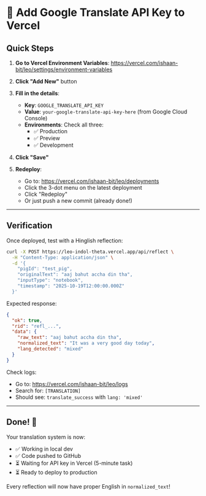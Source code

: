 # 🚀 Add Google Translate API Key to Vercel

## Quick Steps

1. **Go to Vercel Environment Variables**:
   https://vercel.com/ishaan-bit/leo/settings/environment-variables

2. **Click "Add New"** button

3. **Fill in the details**:
   - **Key**: `GOOGLE_TRANSLATE_API_KEY`
   - **Value**: `your-google-translate-api-key-here` (from Google Cloud Console)
   - **Environments**: Check all three:
     - ✅ Production
     - ✅ Preview
     - ✅ Development

4. **Click "Save"**

5. **Redeploy**:
   - Go to: https://vercel.com/ishaan-bit/leo/deployments
   - Click the 3-dot menu on the latest deployment
   - Click "Redeploy"
   - Or just push a new commit (already done!)

---

## Verification

Once deployed, test with a Hinglish reflection:

```bash
curl -X POST https://leo-indol-theta.vercel.app/api/reflect \
  -H "Content-Type: application/json" \
  -d '{
    "pigId": "test_pig",
    "originalText": "aaj bahut accha din tha",
    "inputType": "notebook",
    "timestamp": "2025-10-19T12:00:00.000Z"
  }'
```

Expected response:
```json
{
  "ok": true,
  "rid": "refl_...",
  "data": {
    "raw_text": "aaj bahut accha din tha",
    "normalized_text": "It was a very good day today",
    "lang_detected": "mixed"
  }
}
```

Check logs:
- Go to: https://vercel.com/ishaan-bit/leo/logs
- Search for: `[TRANSLATION]`
- Should see: `translate_success` with `lang: 'mixed'`

---

## Done! 🎉

Your translation system is now:
- ✅ Working in local dev
- ✅ Code pushed to GitHub
- ⏳ Waiting for API key in Vercel (5-minute task)
- ⏳ Ready to deploy to production

Every reflection will now have proper English in `normalized_text`!
